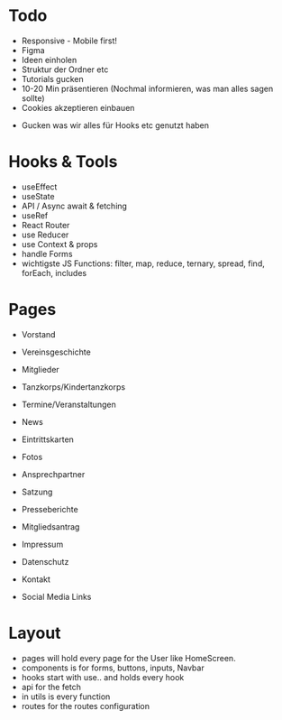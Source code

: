 # Todo

- Responsive - Mobile first!
- Figma
- Ideen einholen
- Struktur der Ordner etc
- Tutorials gucken
- 10-20 Min präsentieren (Nochmal informieren, was man alles sagen sollte)
- Cookies akzeptieren einbauen

* Gucken was wir alles für Hooks etc genutzt haben

# Hooks & Tools

- useEffect
- useState
- API / Async await & fetching
- useRef
- React Router
- use Reducer
- use Context & props
- handle Forms
- wichtigste JS Functions: filter, map, reduce, ternary, spread, find, forEach, includes

# Pages

- Vorstand
- Vereinsgeschichte
- Mitglieder
- Tanzkorps/Kindertanzkorps
- Termine/Veranstaltungen
- News
- Eintrittskarten
- Fotos
- Ansprechpartner
- Satzung
- Presseberichte
- Mitgliedsantrag

- Impressum
- Datenschutz
- Kontakt
- Social Media Links

# Layout

- pages will hold every page for the User like HomeScreen.
- components is for forms, buttons, inputs, Navbar
- hooks start with use.. and holds every hook
- api for the fetch
- in utils is every function
- routes for the routes configuration
